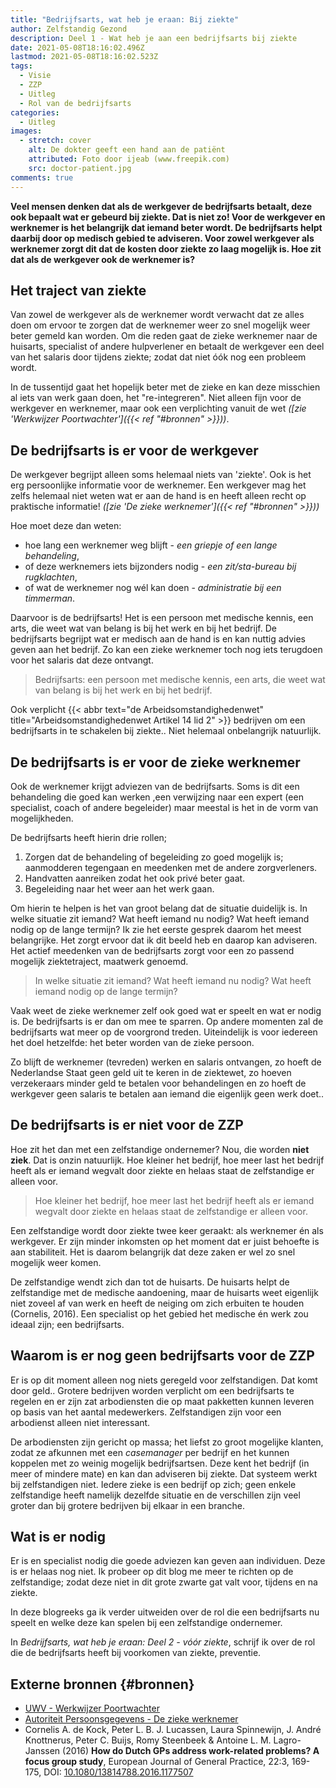 ```yaml
---
title: "Bedrijfsarts, wat heb je eraan: Bij ziekte"
author: Zelfstandig Gezond
description: Deel 1 - Wat heb je aan een bedrijfsarts bij ziekte
date: 2021-05-08T18:16:02.496Z
lastmod: 2021-05-08T18:16:02.523Z
tags:
  - Visie
  - ZZP
  - Uitleg
  - Rol van de bedrijfsarts
categories:
  - Uitleg
images:
  - stretch: cover
    alt: De dokter geeft een hand aan de patiënt
    attributed: Foto door ijeab (www.freepik.com)
    src: doctor-patient.jpg
comments: true
---
```

**Veel mensen denken dat als de werkgever de bedrijfsarts betaalt, deze ook bepaalt wat er gebeurd bij ziekte. Dat is niet zo! Voor de werkgever en werknemer is het belangrijk dat iemand beter wordt. De bedrijfsarts helpt daarbij door op medisch gebied te adviseren. Voor zowel werkgever als werknemer zorgt dit dat de kosten door ziekte zo laag mogelijk is. Hoe zit dat als de werkgever ook de werknemer is?**
<!-- more -->

## Het traject van ziekte
Van zowel de werkgever als de werknemer wordt verwacht dat ze alles doen om ervoor te zorgen dat de werknemer weer zo snel mogelijk weer beter gemeld kan worden. Om die reden gaat de zieke werknemer naar de huisarts, specialist of andere hulpverlener en betaalt de werkgever een deel van het salaris door tijdens ziekte; zodat dat niet óók nog een probleem wordt.

In de tussentijd gaat het hopelijk beter met de zieke en kan deze misschien al iets van werk gaan doen, het "re-integreren". Niet alleen fijn voor de werkgever en werknemer, maar ook een verplichting vanuit de wet *([zie 'Werkwijzer Poortwachter']({{< ref "#bronnen" >}}))*.

## De bedrijfsarts is er voor de werkgever
De werkgever begrijpt alleen soms helemaal niets van 'ziekte'. Ook is het erg persoonlijke informatie voor de werknemer. Een werkgever mag het zelfs helemaal niet weten wat er aan de hand is en heeft alleen recht op praktische informatie! *([zie 'De zieke werknemer']({{< ref "#bronnen" >}}))*

Hoe moet deze dan weten:
* hoe lang een werknemer weg blijft - *een griepje of een lange behandeling*,
* of deze werknemers iets bijzonders nodig - *een zit/sta-bureau bij rugklachten*,
* of wat de werknemer nog wél kan doen - *administratie bij een timmerman*.

Daarvoor is de bedrijfsarts! Het is een persoon met medische kennis, een arts, die weet wat van belang is bij het werk en bij het bedrijf. De bedrijfsarts begrijpt wat er medisch aan de hand is en kan nuttig advies geven aan het bedrijf. Zo kan een zieke werknemer toch nog iets terugdoen voor het salaris dat deze ontvangt.

> Bedrijfsarts: een persoon met medische kennis, een arts, die weet wat van belang is bij het werk en bij het bedrijf. 

Ook verplicht {{< abbr text="de Arbeidsomstandighedenwet" title="Arbeidsomstandighedenwet Artikel 14 lid 2" >}} bedrijven om een bedrijfsarts in te schakelen bij ziekte.. Niet helemaal onbelangrijk natuurlijk.

## De bedrijfsarts is er voor de zieke werknemer
Ook de werknemer krijgt adviezen van de bedrijfsarts. Soms is dit een behandeling die goed kan werken ,een verwijzing naar een expert (een specialist, coach of andere begeleider) maar meestal is het in de vorm van mogelijkheden.

De bedrijfsarts heeft hierin drie rollen;
1. Zorgen dat de behandeling of begeleiding zo goed mogelijk is; aanmodderen tegengaan en meedenken met de andere zorgverleners.
2. Handvatten aanreiken zodat het ook privé beter gaat.
3. Begeleiding naar het weer aan het werk gaan.

Om hierin te helpen is het van groot belang dat de situatie duidelijk is. In welke situatie zit iemand? Wat heeft iemand nu nodig? Wat heeft iemand nodig op de lange termijn? Ik zie het eerste gesprek daarom het meest belangrijke. Het zorgt ervoor dat ik dit beeld heb en daarop kan adviseren. Het actief meedenken van de bedrijfsarts zorgt voor een zo passend mogelijk ziektetraject, maatwerk genoemd.

> In welke situatie zit iemand? Wat heeft iemand nu nodig? Wat heeft iemand nodig op de lange termijn?

Vaak weet de zieke werknemer zelf ook goed wat er speelt en wat er nodig is. De bedrijfsarts is er dan om mee te sparren. Op andere momenten zal de bedrijfsarts wat meer op de voorgrond treden. Uiteindelijk is voor iedereen het doel hetzelfde: het beter worden van de zieke persoon.

Zo blijft de werknemer (tevreden) werken en salaris ontvangen, zo hoeft de Nederlandse Staat geen geld uit te keren in de ziektewet, zo hoeven verzekeraars minder geld te betalen voor behandelingen en zo hoeft de werkgever geen salaris te betalen aan iemand die eigenlijk geen werk doet..

## De bedrijfsarts is er niet voor de ZZP
Hoe zit het dan met een zelfstandige ondernemer? Nou, die worden **niet ziek**. Dat is onzin natuurlijk.  Hoe kleiner het bedrijf, hoe meer last het bedrijf heeft als er iemand wegvalt door ziekte en helaas staat de zelfstandige er alleen voor.

> Hoe kleiner het bedrijf, hoe meer last het bedrijf heeft als er iemand wegvalt door ziekte en helaas staat de zelfstandige er alleen voor.

Een zelfstandige wordt door ziekte twee keer geraakt: als werknemer én als werkgever. Er zijn minder inkomsten op het moment dat er juist behoefte is aan stabiliteit. Het is daarom belangrijk dat deze zaken er wel zo snel mogelijk weer komen. 

De zelfstandige wendt zich dan tot de huisarts. De huisarts helpt de zelfstandige met de medische aandoening, maar de huisarts weet  eigenlijk niet zoveel af van werk en heeft de neiging om zich erbuiten te houden (Cornelis, 2016). Een specialist op het gebied het medische én werk zou ideaal zijn; een bedrijfsarts. 

## Waarom is er nog geen bedrijfsarts voor de ZZP
Er is op dit moment alleen nog niets geregeld voor zelfstandigen. Dat komt door geld.. Grotere bedrijven worden verplicht om een bedrijfsarts te regelen en er zijn zat arbodiensten die op maat pakketten kunnen leveren op basis van het aantal medewerkers. Zelfstandigen zijn voor een arbodienst alleen niet interessant.

De arbodiensten zijn gericht op massa; het liefst zo groot mogelijke klanten, zodat ze afkunnen met een *casemanager* per bedrijf en het kunnen koppelen met zo weinig mogelijk bedrijfsartsen. Deze kent het bedrijf (in meer of mindere mate) en kan dan adviseren bij ziekte. Dat systeem werkt bij zelfstandigen niet. Iedere zieke is een bedrijf op zich; geen enkele zelfstandige heeft namelijk dezelfde situatie en de verschillen zijn veel groter dan bij grotere bedrijven bij elkaar in een branche.

## Wat is er nodig
Er is en specialist nodig die goede adviezen kan geven aan individuen. Deze is er helaas nog niet. Ik probeer op dit blog me meer te richten op de zelfstandige; zodat deze niet in dit grote zwarte gat valt voor, tijdens en na ziekte.

In deze blogreeks ga ik verder uitweiden over de rol die een bedrijfsarts nu speelt en welke deze kan spelen bij een zelfstandige ondernemer.

In *Bedrijfsarts, wat heb je eraan: Deel 2 - vóór ziekte*,  schrijf ik over de rol die de bedrijfsarts heeft bij voorkomen van ziekte, preventie.

## Externe bronnen {#bronnen}
* [UWV - Werkwijzer Poortwachter](https://www.uwv.nl/werkgevers/brochures/werkwijzer-poortwachter.aspx)
* [Autoriteit Persoonsgegevens - De zieke werknemer](https://www.autoriteitpersoonsgegevens.nl/sites/default/files/atoms/files/beleidsregels_de_zieke_werknemer.pdf)
* Cornelis A. de Kock, Peter L. B. J. Lucassen, Laura Spinnewijn, J. André
Knottnerus, Peter C. Buijs, Romy Steenbeek & Antoine L. M. Lagro-Janssen (2016) **How do Dutch
GPs address work-related problems? A focus group study**, European Journal of General Practice,
22:3, 169-175, DOI: [10.1080/13814788.2016.1177507](https://doi.org/10.1080/13814788.2016.1177507)